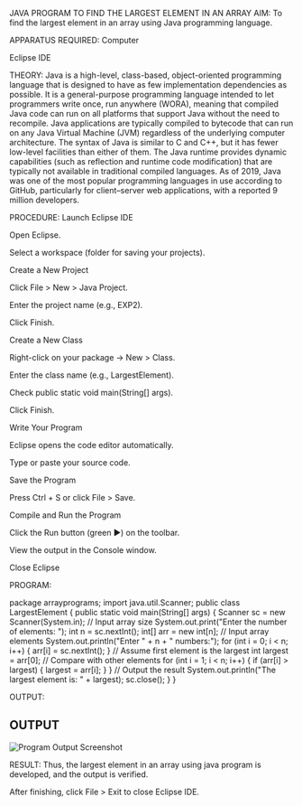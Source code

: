 JAVA PROGRAM TO FIND THE LARGEST ELEMENT IN AN ARRAY
AIM:
To find the largest element in an array using Java programming language.

APPARATUS REQUIRED:
Computer


Eclipse IDE



THEORY:
Java is a high-level, class-based, object-oriented programming language that is designed to have as few implementation dependencies as possible. It is a general-purpose programming language intended to let programmers write once, run anywhere (WORA), meaning that compiled Java code can run on all platforms that support Java without the need to recompile.
Java applications are typically compiled to bytecode that can run on any Java Virtual Machine (JVM) regardless of the underlying computer architecture. The syntax of Java is similar to C and C++, but it has fewer low-level facilities than either of them.
The Java runtime provides dynamic capabilities (such as reflection and runtime code modification) that are typically not available in traditional compiled languages. As of 2019, Java was one of the most popular programming languages in use according to GitHub, particularly for client–server web applications, with a reported 9 million developers.

PROCEDURE:
Launch Eclipse IDE


Open Eclipse.


Select a workspace (folder for saving your projects).


Create a New Project


Click File > New > Java Project.


Enter the project name (e.g., EXP2).


Click Finish.


Create a New Class


Right-click on your package → New > Class.


Enter the class name (e.g., LargestElement).


Check public static void main(String[] args).


Click Finish.


Write Your Program


Eclipse opens the code editor automatically.


Type or paste your source code.


Save the Program


Press Ctrl + S or click File > Save.


Compile and Run the Program


Click the Run button (green ▶) on the toolbar.


View the output in the Console window.


Close Eclipse


PROGRAM:

package arrayprograms;
import java.util.Scanner;
public class LargestElement {
   public static void main(String[] args) {
       Scanner sc = new Scanner(System.in);
       // Input array size
       System.out.print("Enter the number of elements: ");
       int n = sc.nextInt();
       int[] arr = new int[n];
       // Input array elements
       System.out.println("Enter " + n + " numbers:");
       for (int i = 0; i < n; i++) {
           arr[i] = sc.nextInt();
       }
       // Assume first element is the largest
       int largest = arr[0];
       // Compare with other elements
       for (int i = 1; i < n; i++) {
           if (arr[i] > largest) {
               largest = arr[i];
           }
       }
       // Output the result
       System.out.println("The largest element is: " + largest);
       sc.close();
   }
}


OUTPUT:

## OUTPUT

![Program Output Screenshot]([output_screenshot.png](https://raw.githubusercontent.com/DHRUV-D-MEHTA/Object-Oriented-Programming-for-Embedded-Applications-19CS304-4Y3-2/706a5966d091cec6451a10378af12ed8f3207752/EXP2/Screenshot%202025-08-19%20085158.png))

RESULT:
Thus, the largest element in an array using java program is developed, and the output is verified.


After finishing, click File > Exit to close Eclipse IDE.

